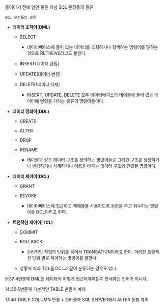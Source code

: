 들어아기 전에 알면 좋은 개념 SQL 문장들의 종류

`SQL 문장들의 종류`

- **데이터 조작어(DML)**
  
  - SELECT
    
    - 데이터베이스에 들어 있는 데이터를 조회하거나 검색하는 명령어를 말하는 것으로 RETREIVE라고도 불린다.
  
  - INSERT(데이터 삽입)
  
  - UPDATE(데이터 변경)
  
  - DELETE(데이터 삭제)
    
    - INSERT, UPDATE, DELETE 모두 데이터베이스의 테이블에 들어 있는 데이터에 변형을 가하는 종류의 명령어들이다. 

- **데이터 정의어(DDL)**
  
  - CREATE
  
  - ALTER
  
  - DROP
  
  - RENAME
    
    - 테이블과 같은 데이터 구조를 정의하는 명령어들로 그러한 구조를 생성하거나 변경하거나 삭제하거나 이름을 바꾸는 데이터 구조와 관련된 명령어다.

- **데이터 제어어(DCL)**
  
  - GRANT
  
  - REVOKE
    
    - 데이터베이스에 접근하고 객체들을 사용하도록 권한을 주고 회수하는 명령어를 DCL이라고 한다.

- **트랜잭션 제어어(TCL)**
  
  - COMMIT
  
  - ROLLBACK
    
    - 논리적인 작업의 단위를 묶어서 TRANSATION이라고 한다. 이러한 트랜잭션 단위 별로 제어하는 명령어를 말한다.
  
  - 상황에 따라 TCL을 DCL과 같이 분류하는 경우도 있다.





9:37 4번문제 DML은 데이터에 어떻게 접근해야하는지 명세하는 언어가 아니다. 

14:36 6번문제 기본적인 TABLE 만들기 예제

17:40 TABLE COLUMN 변경 + 오라클과 SQL SERVER에서 ALTER 문법 차이








